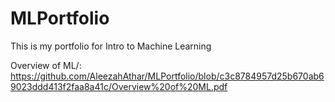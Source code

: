 # MLPortfolio
This is my portfolio for Intro to Machine Learning 

Overview of ML/: https://github.com/AleezahAthar/MLPortfolio/blob/c3c8784957d25b670ab69023ddd413f2faa8a41c/Overview%20of%20ML.pdf
